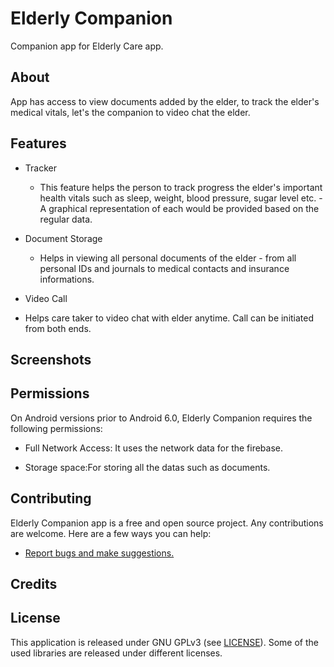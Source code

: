 
# Elderly Companion<!-- [![Build Status](https://travis-ci.org/wallabag/android-app.svg?branch=master)](https://travis-ci.org/wallabag/android-app)-->

Companion app for Elderly Care app.

## About

App has access to view documents added by the elder, to track the elder's medical vitals, let's the companion to video chat the elder.

<!--
<img src="1.jpg" align="left"
width="200"
    hspace="10" vspace="10">
<img src="2.jpg" align="center"
width="200"
    hspace="10" vspace="10">
<img src="3.jpg" align="center"
width="200"
    hspace="10" vspace="10">
-->
## Features

- Tracker
  - This feature helps the person to track progress the elder's important health vitals such as sleep, weight, blood pressure, sugar level etc.   - A graphical representation of each would be provided based on the regular data.

- Document Storage
  - Helps in viewing all personal documents of the elder  - from all personal IDs and journals to medical contacts and insurance informations. 
  
 - Video Call
  - Helps care taker to video chat with elder anytime. Call can be initiated from both ends.
## Screenshots

## Permissions

On Android versions prior to Android 6.0, Elderly Companion requires the following permissions:

- Full Network Access: It uses the network data for the firebase.

- Storage space:For storing all the datas such as documents.

## Contributing

Elderly Companion app is a free and open source project. Any contributions are welcome. Here are a few ways you can help:
 * [Report bugs and make suggestions.](https://github.com/wallabag/android-app/issues)
 

## Credits  

<!--Thanks to  Wanicon (https://flaticon.com/authors/wanicon) for the app icon.-->

## License

This application is released under GNU GPLv3 (see [LICENSE](LICENSE)).
Some of the used libraries are released under different licenses.
